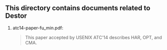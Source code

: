 This directory contains documents related to Destor
---------------------------------------------------

1. atc14-paper-fu_min.pdf:

    > This paper accepted by USENIX ATC'14 describes HAR, OPT, and CMA.
